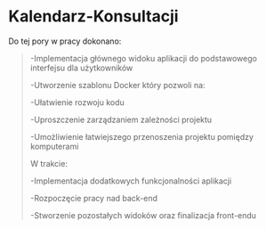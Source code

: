 # Kalendarz-Konsultacji
Do tej pory w pracy dokonano:
>
> -Implementacja głównego widoku aplikacji do podstawowego interfejsu 
> dla użytkowników
>
> -Utworzenie szablonu Docker który pozwoli na:
>
>  -Ułatwienie rozwoju kodu
>
>  -Uproszczenie zarządzaniem zależności projektu
>
>  -Umożliwienie łatwiejszego przenoszenia projektu pomiędzy
komputerami
>
> W trakcie:
>
> -Implementacja dodatkowych funkcjonalności aplikacji
>
> -Rozpoczęcie pracy nad back-end
>
> -Stworzenie pozostałych widoków oraz finalizacja front-endu
